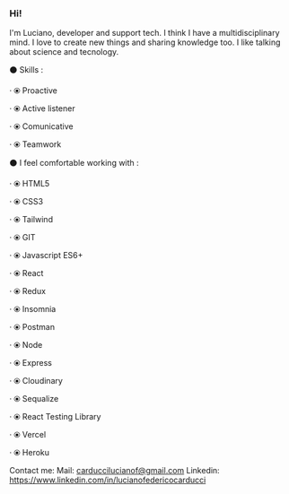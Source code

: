 ### Hi!

I'm Luciano, developer and support tech. I think I have a multidisciplinary mind. I love to create new things and sharing knowledge too. I like talking about science and tecnology.

⚫ Skills :

· ⦿ Proactive

· ⦿ Active listener

· ⦿ Comunicative

· ⦿ Teamwork

⚫ I feel comfortable working with :

· ⦿ HTML5

· ⦿ CSS3

· ⦿ Tailwind

· ⦿ GIT

· ⦿ Javascript ES6+

· ⦿ React

· ⦿ Redux

· ⦿ Insomnia

· ⦿ Postman

· ⦿ Node

· ⦿ Express

· ⦿ Cloudinary

· ⦿ Sequalize

· ⦿ React Testing Library

· ⦿ Vercel

· ⦿ Heroku


Contact me:
Mail: carduccilucianof@gmail.com
Linkedin: https://www.linkedin.com/in/lucianofedericocarducci
